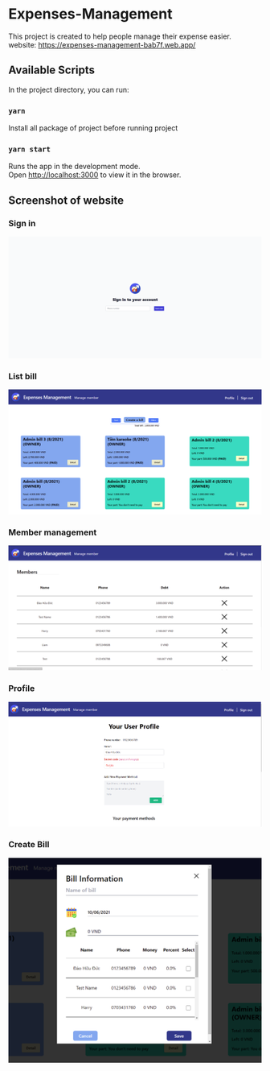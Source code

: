 # Expenses-Management

This project is created to help people manage their expense easier.\
website: https://expenses-management-bab7f.web.app/

## Available Scripts

In the project directory, you can run:

### `yarn`

Install all package of project before running project

### `yarn start`

Runs the app in the development mode.\
Open [http://localhost:3000](http://localhost:3000) to view it in the browser.


## Screenshot of website

### Sign in
![Sign in](https://github.com/kaizer7121/Expenses-Management/blob/master/web_img/SignIn.png)

### List bill
![List of bill](https://github.com/kaizer7121/Expenses-Management/blob/master/web_img/ListBill.png)

### Member management
![Member management](https://github.com/kaizer7121/Expenses-Management/blob/master/web_img/ManageMember.png)

### Profile
![Profile](https://github.com/kaizer7121/Expenses-Management/blob/master/web_img/Profile.png)

### Create Bill
![Bill Creation](https://github.com/kaizer7121/Expenses-Management/blob/master/web_img/BillCreation.png)
